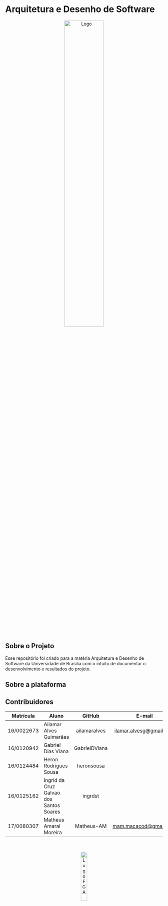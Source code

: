 # Arquitetura e Desenho de Software

<p align="center">
  <img src="" alt="Logo" width="50%"/>
</p>

## Sobre o Projeto

Esse repositório foi criado para a matéria Arquitetura e Desenho de Software da Universidade de Brasília com o intuito de documentar o desenvolvimento e resultados do projeto. 

## Sobre a plataforma


## Contribuidores

|Matrícula | Aluno | GitHub | E-mail
| -- | -- | :--: | :--: 
| 16/0022673  | Ailamar Alves Guimarães | ailamaralves | ilamar.alvesg@gmail.com
| 16/0120942  | Gabriel Dias Viana | GabrielDViana
| 16/0124484  | Heron Rodrigues Sousa | heronsousa
| 16/0125162  | Ingrid da Cruz Galvao dos Santos Soares | ingrdst
| 17/0080307  | Matheus Amaral Moreira | Matheus-AM | mam.macacod@gmail.com

<br/>
<p align="center">
  <img src="https://encrypted-tbn0.gstatic.com/images?q=tbn%3AANd9GcR9G9g2bHc1SWINdvV5RNx9YT_uOEHgjt-Kcg&usqp=CAU" alt="Logo FGA" width="20%"/>
</p>
